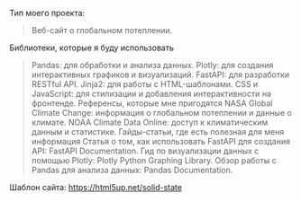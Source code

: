 Тип моего проекта:
>Веб-сайт о глобальном потеплении.

Библиотеки, которые я буду использовать
>Pandas: для обработки и анализа данных.
>Plotly: для создания интерактивных графиков и визуализаций.
>FastAPI: для разработки RESTful API.
>Jinja2: для работы с HTML-шаблонами.
>CSS и JavaScript: для стилизации и добавления интерактивности на фронтенде.
Референсы, которые мне пригодятся
>NASA Global Climate Change: информация о глобальном потеплении и данные о климате.
>NOAA Climate Data Online: доступ к климатическим данным и статистике.
>Гайды-статьи, где есть полезная для меня информация
>Статья о том, как использовать FastAPI для создания API: FastAPI Documentation.
>Гид по визуализации данных с помощью Plotly: Plotly Python Graphing Library.
Обзор работы с Pandas для анализа данных: Pandas Documentation.

Шаблон сайта: https://html5up.net/solid-state
